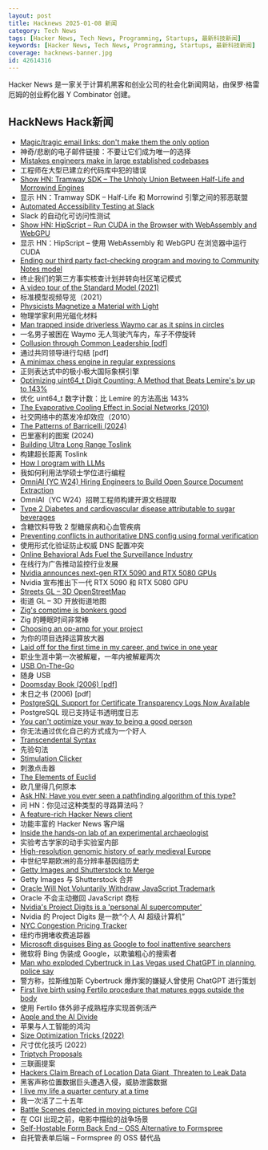 ```yaml
---
layout: post
title: Hacknews 2025-01-08 新闻
category: Tech News
tags: [Hacker News, Tech News, Programming, Startups, 最新科技新闻]
keywords: [Hacker News, Tech News, Programming, Startups, 最新科技新闻]
coverage: hacknews-banner.jpg
id: 42614316
---
```


Hacker News 是一家关于计算机黑客和创业公司的社会化新闻网站，由保罗·格雷厄姆的创业孵化器 Y Combinator 创建。

## HackNews Hack新闻

- [Magic/tragic email links: don't make them the only option](https://recyclebin.zip/posts/annoyinglinks/)
- 神奇/悲剧的电子邮件链接：不要让它们成为唯一的选择
- [Mistakes engineers make in large established codebases](https://www.seangoedecke.com/large-established-codebases/)
- 工程师在大型已建立的代码库中犯的错误
- [Show HN: Tramway SDK – The Unholy Union Between Half-Life and Morrowind Engines](https://racenis.github.io/tram-sdk/why.html)
- 显示 HN：Tramway SDK – Half-Life 和 Morrowind 引擎之间的邪恶联盟
- [Automated Accessibility Testing at Slack](https://slack.engineering/automated-accessibility-testing-at-slack/)
- Slack 的自动化可访问性测试
- [Show HN: HipScript – Run CUDA in the Browser with WebAssembly and WebGPU](https://hipscript.lights0123.com/)
- 显示 HN：HipScript – 使用 WebAssembly 和 WebGPU 在浏览器中运行 CUDA
- [Ending our third party fact-checking program and moving to Community Notes model](https://about.fb.com/news/2025/01/meta-more-speech-fewer-mistakes/)
- 终止我们的第三方事实核查计划并转向社区笔记模式
- [A video tour of the Standard Model (2021)](https://www.quantamagazine.org/a-video-tour-of-the-standard-model-20210716/)
- 标准模型视频导览（2021）
- [Physicists Magnetize a Material with Light](https://news.mit.edu/2024/physicists-magnetize-material-using-light-1218)
- 物理学家利用光磁化材料
- [Man trapped inside driverless Waymo car as it spins in circles](https://www.bbc.co.uk/news/videos/c70e2g09ng9o)
- 一名男子被困在 Waymo 无人驾驶汽车内，车子不停旋转
- [Collusion through Common Leadership [pdf]](https://wwws.law.northwestern.edu/research-faculty/clbe/events/antitrust/documents/prager_collusion_through_common_leadership.pdf)
- 通过共同领导进行勾结 [pdf]
- [A minimax chess engine in regular expressions](https://nicholas.carlini.com/writing/2025/regex-chess.html)
- 正则表达式中的极小极大国际象棋引擎
- [Optimizing uint64_t Digit Counting: A Method that Beats Lemire's by up to 143%](https://github.com/RealTimeChris/BenchmarkSuite/blob/digit-counting/Benchmark/main.cpp)
- 优化 uint64_t 数字计数：比 Lemire 的方法高出 143%
- [The Evaporative Cooling Effect in Social Networks (2010)](https://blogs.cornell.edu/info2040/2015/10/14/the-evaporative-cooling-effect-in-social-network/)
- 社交网络中的蒸发冷却效应（2010）
- [The Patterns of Barricelli (2024)](https://akkartik.name/post/2024-08-30-devlog)
- 巴里塞利的图案 (2024)
- [Building Ultra Long Range Toslink](https://blog.benjojo.co.uk/post/sfp-experiment-ultra-long-range-toslink)
- 构建超长距离 Toslink
- [How I program with LLMs](https://crawshaw.io/blog/programming-with-llms)
- 我如何利用法学硕士学位进行编程
- [OmniAI (YC W24) Hiring Engineers to Build Open Source Document Extraction](https://www.ycombinator.com/companies/omniai/jobs/LG5jeP2-full-stack-engineer)
- OmniAI（YC W24）招聘工程师构建开源文档提取
- [Type 2 Diabetes and cardiovascular disease attributable to sugar beverages](https://www.nature.com/articles/s41591-024-03345-4)
- 含糖饮料导致 2 型糖尿病和心血管疾病
- [Preventing conflicts in authoritative DNS config using formal verification](https://blog.cloudflare.com/topaz-policy-engine-design/)
- 使用形式化验证防止权威 DNS 配置冲突
- [Online Behavioral Ads Fuel the Surveillance Industry](https://www.eff.org/deeplinks/2025/01/online-behavioral-ads-fuel-surveillance-industry-heres-how)
- 在线行为广告推动监控行业发展
- [Nvidia announces next-gen RTX 5090 and RTX 5080 GPUs](https://www.theverge.com/2025/1/6/24337396/nvidia-rtx-5080-5090-5070-ti-5070-price-release-date)
- Nvidia 宣布推出下一代 RTX 5090 和 RTX 5080 GPU
- [Streets GL – 3D OpenStreetMap](https://streets.gl/#47.35245,8.50958,21.25,42.00,459.10)
- 街道 GL – 3D 开放街道地图
- [Zig's comptime is bonkers good](https://www.scottredig.com/blog/bonkers_comptime/)
- Zig 的睡眠时间非常棒
- [Choosing an op-amp for your project](https://lcamtuf.substack.com/p/choosing-an-op-amp-for-your-project)
- 为你的项目选择运算放大器
- [Laid off for the first time in my career, and twice in one year](https://dillonshook.com/laid-off/)
- 职业生涯中第一次被解雇，一年内被解雇两次
- [USB On-The-Go](https://computer.rip/2024-01-06-usb-on-the-go.html)
- 随身 USB
- [Doomsday Book (2006) [pdf]](https://www.crisesnotes.com/content/files/2023/12/NYFRB-2006.--Doomsday-Book--Searchable.pdf)
- 末日之书 (2006) [pdf]
- [PostgreSQL Support for Certificate Transparency Logs Now Available](https://blog.transparency.dev/postgresql-support-for-certificate-transparency-logs-released)
- PostgreSQL 现已支持证书透明度日志
- [You can't optimize your way to being a good person](https://www.vox.com/the-highlight/387570/moral-optimization)
- 你无法通过优化自己的方式成为一个好人
- [Transcendental Syntax](https://github.com/engboris/transcendental-syntax)
- 先验句法
- [Stimulation Clicker](https://neal.fun/stimulation-clicker/)
- 刺激点击器
- [The Elements of Euclid](https://www.c82.net/euclid/)
- 欧几里得几何原本
- [Ask HN: Have you ever seen a pathfinding algorithm of this type?](https://blog.breathingworld.com/research-on-a-new-method-of-pathfinding-algorithm-for-performance-improvement/)
- 问 HN：你见过这种类型的寻路算法吗？
- [A feature-rich Hacker News client](https://github.com/Livinglist/Hacki)
- 功能丰富的 Hacker News 客户端
- [Inside the hands-on lab of an experimental archaeologist](https://arstechnica.com/science/2025/01/inside-the-hands-on-lab-of-an-experimental-archaeologist/)
- 实验考古学家的动手实验室内部
- [High-resolution genomic history of early medieval Europe](https://www.nature.com/articles/s41586-024-08275-2)
- 中世纪早期欧洲的高分辨率基因组历史
- [Getty Images and Shutterstock to Merge](https://newsroom.gettyimages.com/en/getty-images/getty-images-and-shutterstock-to-merge-creating-a-premier-visual-content-company)
- Getty Images 与 Shutterstock 合并
- [Oracle Will Not Voluntarily Withdraw JavaScript Trademark](https://twitter.com/deno_land/status/1876728474666217739)
- Oracle 不会主动撤回 JavaScript 商标
- [Nvidia's Project Digits is a 'personal AI supercomputer'](https://techcrunch.com/2025/01/06/nvidias-project-digits-is-a-personal-ai-computer/)
- Nvidia 的 Project Digits 是一款“个人 AI 超级计算机”
- [NYC Congestion Pricing Tracker](https://www.congestion-pricing-tracker.com/)
- 纽约市拥堵收费追踪器
- [Microsoft disguises Bing as Google to fool inattentive searchers](https://www.pcworld.com/article/2568916/microsoft-disguises-bing-as-google-to-fool-inattentive-searchers.html)
- 微软将 Bing 伪装成 Google，以欺骗粗心的搜索者
- [Man who exploded Cybertruck in Las Vegas used ChatGPT in planning, police say](https://www.npr.org/2025/01/07/nx-s1-5251611/cybertruck-explosion-las-vegas-chatgpt-ai)
- 警方称，拉斯维加斯 Cyber​​truck 爆炸案的嫌疑人曾使用 ChatGPT 进行策划
- [First live birth using Fertilo procedure that matures eggs outside the body](https://www.businesswire.com/news/home/20241216400051/en/Gameto-Announces-World%E2%80%99s-First-Live-Birth-Using-Fertilo-Procedure-that-Matures-Eggs-Outside-the-Body)
- 使用 Fertilo 体外卵子成熟程序实现首例活产
- [Apple and the AI Divide](https://anderegg.ca/2025/01/07/apple-and-the-ai-divide)
- 苹果与人工智能的鸿沟
- [Size Optimization Tricks (2022)](https://justine.lol/sizetricks/)
- 尺寸优化技巧 (2022)
- [Triptych Proposals](https://alexanderpetros.com/triptych/)
- 三联画提案
- [Hackers Claim Breach of Location Data Giant, Threaten to Leak Data](https://www.404media.co/hackers-claim-massive-breach-of-location-data-giant-threaten-to-leak-data/)
- 黑客声称位置数据巨头遭遇入侵，威胁泄露数据
- [I live my life a quarter century at a time](https://tla.systems/blog/2025/01/04/i-live-my-life-a-quarter-century-at-a-time/)
- 我一次活了二十五年
- [Battle Scenes depicted in moving pictures before CGI](https://battlefieldanomalies.com/category-general/battle-scenes-depicted-in-moving-pictures-before-c-g-i/)
- 在 CGI 出现之前，电影中描绘的战争场景
- [Self-Hostable Form Back End – OSS Alternative to Formspree](https://github.com/FormBee/FormBee)
- 自托管表单后端 – Formspree 的 OSS 替代品


